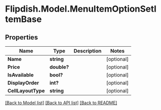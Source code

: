 # Flipdish.Model.MenuItemOptionSetItemBase
## Properties

Name | Type | Description | Notes
------------ | ------------- | ------------- | -------------
**Name** | **string** |  | [optional] 
**Price** | **double?** |  | [optional] 
**IsAvailable** | **bool?** |  | [optional] 
**DisplayOrder** | **int?** |  | [optional] 
**CellLayoutType** | **string** |  | [optional] 

[[Back to Model list]](../README.md#documentation-for-models) [[Back to API list]](../README.md#documentation-for-api-endpoints) [[Back to README]](../README.md)

